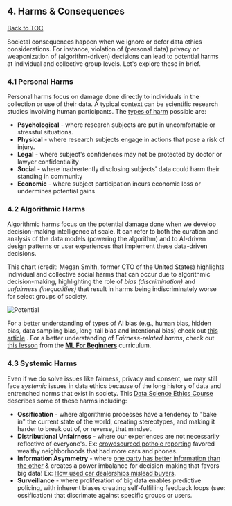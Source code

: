## 4. Harms & Consequences

[Back to TOC](/?id=table-of-contents)

Societal consequences happen when we ignore or defer data ethics considerations. For instance, violation of (personal data) privacy or weaponization of (algorithm-driven) decisions can lead to potential harms at individual and collective group levels. Let's explore these in brief.

### 4.1 Personal Harms

Personal harms focus on damage done directly to individuals in the collection or use of their data. A typical context can be scientific research studies involving human participants. The [types of harm](https://research.virginia.edu/types-harm) possible are:

 * **Psychological** - where research subjects are put in uncomfortable or stressful situations.
 * **Physical** - where research subjects engage in actions that pose a risk of injury.
 * **Legal** - where subject's confidences may not be protected by doctor or lawyer confidentiality
 * **Social** - where inadvertently disclosing subjects' data could harm their standing in community
 * **Economic** - where subject participation incurs economic loss or undermines potential gains

### 4.2 Algorithmic Harms

Algorithmic harms focus on the potential damage done when we develop decision-making intelligence at scale. It can refer to both the curation and analysis of the data models (powering the algorithm) and to AI-driven design patterns or user experiences that implement these data-driven decisions.

This chart (credit: Megan Smith, former CTO of the United States) highlights individual and collective social harms that can occur due to algorithmic decision-making, highlighting the role of _bias (discrimination)_ and _unfairness (inequalities)_ that result in harms being indiscriminately worse for select groups of society.

![Potential](notes/megan-smith-algorithms.png) 

For a better understanding of types of AI bias (e.g., human bias, hidden bias, data sampling bias, long-tail bias and intentional bias) check out [this article](https://www.forbes.com/sites/glenngow/2020/11/09/how-ai-can-go-terribly-wrong-5-biases-that-create-failure/?sh=6f561b635b87) . For a better understanding of _Fairness-related harms_, check out [this lesson](https://github.com/microsoft/ML-For-Beginners/tree/main/1-Introduction/3-fairness#fairness-related-harms) from the **[ML For Beginners](https://github.com/microsoft/ML-For-Beginners)** curriculum. 


### 4.3 Systemic Harms

Even if we do solve issues like fairness, privacy and consent, we may still face  _systemic_ issues in data ethics because of the long history of data and entrenched norms that exist in society. This [Data Science Ethics Course](https://www.coursera.org/learn/data-science-ethics/home/week/4) describes some of these harms including:

 * **Ossification** - where algorithmic processes have a tendency to "bake in" the current state of the world, creating stereotypes, and making it harder to break out of, or reverse, that mindset.
 * **Distributional Unfairness** - where our experiences are not necessarily reflective of everyone's. Ex: [crowdsourced pothole reporting](https://halpert3.medium.com/six-questions-about-data-science-ethics-252b5ae31fec) favored wealthy neighborhoods that had more cars and phones.
 * **Information Asymmetry** - where [one party has better information than the other](https://en.wikipedia.org/wiki/Information_asymmetry) & creates a power imbalance for decision-making that favors big data! Ex: [How used car dealerships mislead buyers](https://mats.org/the-house-edge-how-dealerships-mislead-their-customers/).
 * **Surveillance** - where proliferation of big data enables predictive policing, with inherent biases creating self-fulfilling feedback loops (see: ossification) that discrimate against specific groups or users.
